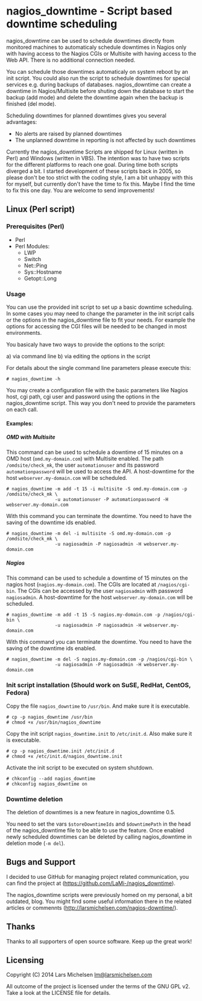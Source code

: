 # nagios_downtime - Script based downtime scheduling

nagios_downtime can be used to schedule downtimes directly from monitored
machines to automaticaly schedule downtimes in Nagios only with having access
to the Nagios CGIs or Multisite with having access to the Web API. There is no additional connection needed.

You can schedule those downtimes automaticaly on system reboot by an init
script. You could also run the script to schedule downtimes for special
services e.g. during backups of databases. nagios_downtime can create a
downtime in Nagios/Multisite before shuting down the database to start the backup (add
mode) and delete the downtime again when the backup is finished (del mode).

Scheduling downtimes for planned downtimes gives you several advantages:

* No alerts are raised by planned downtimes
* The unplanned downtime in reporting is not affected by such downtimes

Currently the nagios_downtime Scripts are shipped for Linux (written in Perl)
and Windows (written in VBS). The intention was to have two scripts for the
different platforms to reach one goal. During time both scripts diverged a
bit. I started development of these scripts back in 2005, so please don't
be too strict with the coding style, I am a bit unhappy with this for myself,
but currently don't have the time to fix this. Maybe I find the time to fix
this one day. You are welcome to send improvements!

## Linux (Perl script)

### Prerequisites (Perl)

* Perl
* Perl Modules:
  * LWP
  * Switch
  * Net::Ping
  * Sys::Hostname
  * Getopt::Long

### Usage

You can use the provided init script to set up a basic downtime scheduling. In
some cases you may need to change the parameter in the init script calls or the
options in the nagios_downtime file to fit your needs. For example the options
for accessing the CGI files will be needed to be changed in most environments.

You basicaly have two ways to provide the options to the script:

a) via command line
b) via editing the options in the script

For details about the single command line parameters please execute this:

```
# nagios_downtime -h
```

You may create a configuration file with the basic parameters like Nagios host, cgi path, cgi user and password 
using the options in the nagios_downtime script. This way you don't need to
provide the parameters on each call.

#### Examples:
##### OMD with Multisite
This command can be used to schedule a downtime of 15 minutes on a OMD host (`omd.my-domain.com`) with Multisite enabled. The path `/omdsite/check_mk`, the user `automationuser` and its password `automationpassword` will be used to access the API. A host-downtime for the host `webserver.my-domain.com` will be scheduled.
```
# nagios_downtime -m add -t 15 -i multisite -S omd.my-domain.com -p /omdsite/check_mk \
                  -u automationuser -P automationpassword -H webserver.my-domain.com
```

With this command you can terminate the downtime. You need to have the
saving of the downtime ids enabled.

```
# nagios_downtime -m del -i multisite -S omd.my-domain.com -p /omdsite/check_mk \
                  -u nagiosadmin -P nagiosadmin -H webserver.my-domain.com
```
##### Nagios
This command can be used to schedule a downtime of 15 minutes on the nagios
host (`nagios.my-domain.com`). The CGIs are located at `/nagios/cgi-bin`. The
CGIs can be accessed by the user `nagiosadmin` with password `nagiosadmin`. A
host-downtime for the host `webserver.my-domain.com` will be scheduled.

```
# nagios_downtime -m add -t 15 -S nagios.my-domain.com -p /nagios/cgi-bin \
                  -u nagiosadmin -P nagiosadmin -H webserver.my-domain.com
```

With this command you can terminate the downtime. You need to have the
saving of the downtime ids enabled.

```
# nagios_downtime -m del -S nagios.my-domain.com -p /nagios/cgi-bin \
                  -u nagiosadmin -P nagiosadmin -H webserver.my-domain.com
```

### Init script installation (Should work on SuSE, RedHat, CentOS, Fedora)

Copy the file `nagios_downtime` to `/usr/bin`. And make sure it is executable.

```
# cp -p nagios_downtime /usr/bin
# chmod +x /usr/bin/nagios_downtime
```

Copy the init script `nagios_downtime.init` to `/etc/init.d`. Also make sure it is
executable.

```
# cp -p nagios_downtime.init /etc/init.d
# chmod +x /etc/init.d/nagios_downtime.init
```

Activate the init script to be executed on system shutdown.

```
# chkconfig --add nagios_downtime
# chkconfig nagios_downtime on
```

### Downtime deletion

The deletion of downtimes is a new feature in nagios_downtime 0.5.

You need to set the vars `$storeDowntimeIds` and `$downtimePath` in the head of the
nagios_downtime file to be able to use the feature. Once enabled newly
scheduled downtimes can be deleted by calling nagios_downtime in deletion mode
(`-m del`).

## Bugs and Support

I decided to use GitHub for managing project related communication, you
can find the project at (https://github.com/LaMi-/nagios_downtime).

The nagios_downtime scripts were previously homed on my personal, a bit outdated, blog.
You might find some useful information there in the related articles or commennts
(http://larsmichelsen.com/nagios-downtime/).

## Thanks

Thanks to all supporters of open source software. Keep up the great work!

## Licensing

Copyright (C) 2014 Lars Michelsen <lm@larsmichelsen.com>

All outcome of the project is licensed under the terms of the GNU GPL v2.
Take a look at the LICENSE file for details.
